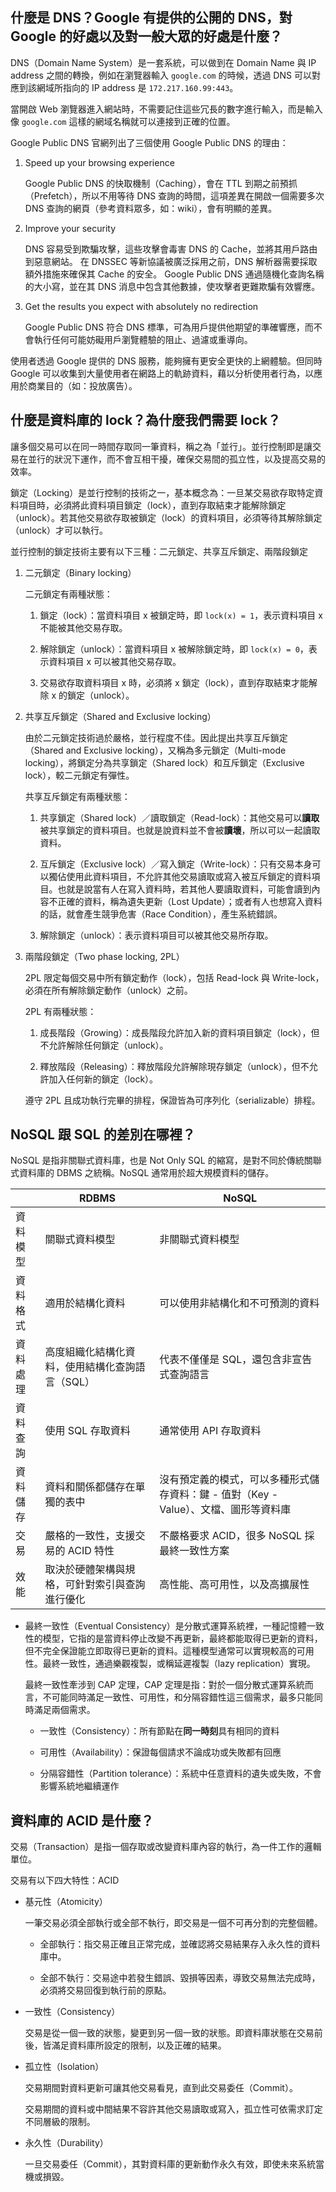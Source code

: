 ## 什麼是 DNS？Google 有提供的公開的 DNS，對 Google 的好處以及對一般大眾的好處是什麼？

DNS（Domain Name System）是一套系統，可以做到在 Domain Name 與 IP address 之間的轉換，例如在瀏覽器輸入 `google.com` 的時候，透過 DNS 可以對應到該網域所指向的 IP address 是 `172.217.160.99:443`。

當開啟 Web 瀏覽器進入網站時，不需要記住這些冗長的數字進行輸入，而是輸入像 `google.com` 這樣的網域名稱就可以連接到正確的位置。

Google Public DNS 官網列出了三個使用 Google Public DNS 的理由：

1. Speed up your browsing experience

    Google Public DNS 的快取機制（Caching），會在 TTL 到期之前預抓（Prefetch），所以不用等待 DNS 查詢的時間，這項差異在開啟一個需要多次 DNS 查詢的網頁（參考資料眾多，如：wiki），會有明顯的差異。

2. Improve your security

    DNS 容易受到欺騙攻擊，這些攻擊會毒害 DNS 的 Cache，並將其用戶路由到惡意網站。 在 DNSSEC 等新協議被廣泛採用之前，DNS 解析器需要採取額外措施來確保其 Cache 的安全。 Google Public DNS 通過隨機化查詢名稱的大小寫，並在其 DNS 消息中包含其他數據，使攻擊者更難欺騙有效響應。

3. Get the results you expect with absolutely no redirection

    Google Public DNS 符合 DNS 標準，可為用戶提供他期望的準確響應，而不會執行任何可能妨礙用戶瀏覽體驗的阻止、過濾或重導向。

使用者透過 Google 提供的 DNS 服務，能夠擁有更安全更快的上網體驗。但同時 Google 可以收集到大量使用者在網路上的軌跡資料，藉以分析使用者行為，以應用於商業目的（如：投放廣告）。

## 什麼是資料庫的 lock？為什麼我們需要 lock？

讓多個交易可以在同一時間存取同一筆資料，稱之為「並行」。並行控制即是讓交易在並行的狀況下運作，而不會互相干擾，確保交易間的孤立性，以及提高交易的效率。

鎖定（Locking）是並行控制的技術之一，基本概念為：一旦某交易欲存取特定資料項目時，必須將此資料項目鎖定（lock），直到存取結束才能解除鎖定（unlock）。若其他交易欲存取被鎖定（lock）的資料項目，必須等待其解除鎖定（unlock）才可以執行。

並行控制的鎖定技術主要有以下三種：二元鎖定、共享互斥鎖定、兩階段鎖定

1. 二元鎖定（Binary locking）
  
    二元鎖定有兩種狀態：

      1. 鎖定（lock）：當資料項目 x 被鎖定時，即 `lock(x) = 1`，表示資料項目 x 不能被其他交易存取。

      2. 解除鎖定（unlock）：當資料項目 x 被解除鎖定時，即 `lock(x) = 0`，表示資料項目 x 可以被其他交易存取。

      3. 交易欲存取資料項目 x 時，必須將 x 鎖定（lock），直到存取結束才能解除 x 的鎖定（unlock）。

2. 共享互斥鎖定（Shared and Exclusive locking）

    由於二元鎖定技術過於嚴格，並行程度不佳。因此提出共享互斥鎖定（Shared and Exclusive locking），又稱為多元鎖定（Multi-mode locking），將鎖定分為共享鎖定（Shared lock）和互斥鎖定（Exclusive lock），較二元鎖定有彈性。

    共享互斥鎖定有兩種狀態：

      1. 共享鎖定（Shared lock）／讀取鎖定（Read-lock）：其他交易可以**讀取**被共享鎖定的資料項目。也就是說資料並不會被**讀壞**，所以可以一起讀取資料。

      2. 互斥鎖定（Exclusive lock）／寫入鎖定（Write-lock）：只有交易本身可以獨佔使用此資料項目，不允許其他交易讀取或寫入被互斥鎖定的資料項目。也就是說當有人在寫入資料時，若其他人要讀取資料，可能會讀到內容不正確的資料，稱為遺失更新（Lost Update）；或者有人也想寫入資料的話，就會產生競爭危害（Race Condition），產生系統錯誤。

      3. 解除鎖定（unlock）：表示資料項目可以被其他交易所存取。

3. 兩階段鎖定（Two phase locking, 2PL）

    2PL 限定每個交易中所有鎖定動作（lock），包括 Read-lock 與 Write-lock，必須在所有解除鎖定動作（unlock）之前。

    2PL 有兩種狀態：

      1. 成長階段（Growing）：成長階段允許加入新的資料項目鎖定（lock），但不允許解除任何鎖定（unlock）。

      2. 釋放階段（Releasing）：釋放階段允許解除現存鎖定（unlock），但不允許加入任何新的鎖定（lock）。

    遵守 2PL 且成功執行完畢的排程，保證皆為可序列化（serializable）排程。

## NoSQL 跟 SQL 的差別在哪裡？

NoSQL 是指非關聯式資料庫，也是 Not Only SQL 的縮寫，是對不同於傳統關聯式資料庫的 DBMS 之統稱。NoSQL 通常用於超大規模資料的儲存。

|          |    RDBMS    |    NoSQL    |
|----------|-------------|-------------|
|資料模型   |關聯式資料模型|非關聯式資料模型|
|資料格式   |適用於結構化資料|可以使用非結構化和不可預測的資料|
|資料處理   |高度組織化結構化資料，使用結構化查詢語言（SQL）|代表不僅僅是 SQL，還包含非宣告式查詢語言|
|資料查詢   |使用 SQL 存取資料|通常使用 API 存取資料|
|資料儲存   |資料和關係都儲存在單獨的表中|沒有預定義的模式，可以多種形式儲存資料：鍵 - 值對（Key - Value）、文檔、圖形等資料庫|
|交易       |嚴格的一致性，支援交易的 ACID 特性|不嚴格要求 ACID，很多 NoSQL 採最終一致性方案|
|效能       |取決於硬體架構與規格，可針對索引與查詢進行優化|高性能、高可用性，以及高擴展性

* 最終一致性（Eventual Consistency）是分散式運算系統裡，一種記憶體一致性的模型，它指的是當資料停止改變不再更新，最終都能取得已更新的資料，但不完全保證能立即取得已更新的資料。這種模型通常可以實現較高的可用性。最終一致性，通過樂觀複製，或稱延遲複製（lazy replication）實現。

    最終一致性牽涉到 CAP 定理，CAP 定理是指：對於一個分散式運算系統而言，不可能同時滿足一致性、可用性，和分隔容錯性這三個需求，最多只能同時滿足兩個需求。

  * 一致性（Consistency）：所有節點在**同一時刻**具有相同的資料

  * 可用性（Availability）：保證每個請求不論成功或失敗都有回應

  * 分隔容錯性（Partition tolerance）：系統中任意資料的遺失或失敗，不會影響系統地繼續運作

## 資料庫的 ACID 是什麼？

交易（Transaction）是指一個存取或改變資料庫內容的執行，為一件工作的邏輯單位。

交易有以下四大特性：ACID

* 基元性（Atomicity）

    一筆交易必須全部執行或全部不執行，即交易是一個不可再分割的完整個體。

  * 全部執行：指交易正確且正常完成，並確認將交易結果存入永久性的資料庫中。

  * 全部不執行：交易途中若發生錯誤、毀損等因素，導致交易無法完成時，必須將交易回復到執行前的原點。

* 一致性（Consistency）

    交易是從一個一致的狀態，變更到另一個一致的狀態。即資料庫狀態在交易前後，皆滿足資料庫所設定的限制，以及正確的結果。

* 孤立性（Isolation）

    交易期間對資料更新可讓其他交易看見，直到此交易委任（Commit）。

    交易期間的資料或中間結果不容許其他交易讀取或寫入，孤立性可依需求訂定不同層級的限制。

* 永久性（Durability）

    一旦交易委任（Commit），其對資料庫的更新動作永久有效，即使未來系統當機或損毀。
